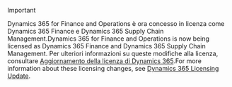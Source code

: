 > [!IMPORTANT]
> <span data-ttu-id="2e80c-101">Dynamics 365 for Finance and Operations è ora concesso in licenza come Dynamics 365 Finance e Dynamics 365 Supply Chain Management.</span><span class="sxs-lookup"><span data-stu-id="2e80c-101">Dynamics 365 for Finance and Operations is now being licensed as Dynamics 365 Finance and Dynamics 365 Supply Chain Management.</span></span> <span data-ttu-id="2e80c-102">Per ulteriori informazioni su queste modifiche alla licenza, consultare [Aggiornamento della licenza di Dynamics 365](https://docs.microsoft.com/dynamics365/licensing/update).</span><span class="sxs-lookup"><span data-stu-id="2e80c-102">For more information about these licensing changes, see [Dynamics 365 Licensing Update](https://docs.microsoft.com/dynamics365/licensing/update).</span></span>